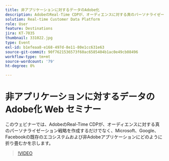 ```yaml
---
title: 非アプリケーションに対するデータのAdobe化
description: AdobeのReal-Time CDPが、オーディエンスに対する真のパーソナライゼーション戦略を作成するだけでなく、Microsoft、Google、Facebookの既存のエコシステムおよび非Adobeアプリケーションにどのように折り畳まれるかを説明します。
solution: Real-time Customer Data Platform
role: User
feature: Destinations
jira: KT-7035
thumbnail: 331022.jpg
type: Event
exl-id: b1efeaa8-e168-497d-8e11-80e1cc631e63
source-git-commit: 90f7621536573f60ac6585404b1ac0e49cb08496
workflow-type: tm+mt
source-wordcount: '79'
ht-degree: 0%

---
```


# 非アプリケーションに対するデータのAdobe化 Web セミナー

このウェビナーでは、AdobeのReal-Time CDPが、オーディエンスに対する真のパーソナライゼーション戦略を作成するだけでなく、Microsoft、Google、Facebookの既存のエコシステムおよび非Adobeアプリケーションにどのように折り畳むかを示します。

>[!VIDEO](https://video.tv.adobe.com/v/331022/?quality=12&learn=on)


